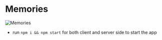 # Memories

![Memories](https://i.ibb.co/7CmVbCW/image.png)

- run ```npm i && npm start``` for both client and server side to start the app


